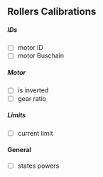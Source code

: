 Rollers Calibrations
-----------------------------

##### IDs

- [ ] motor ID
- [ ] motor Buschain

##### Motor

- [ ] is inverted
- [ ] gear ratio

##### Limits

- [ ] current limit

#### General

- [ ] states powers

